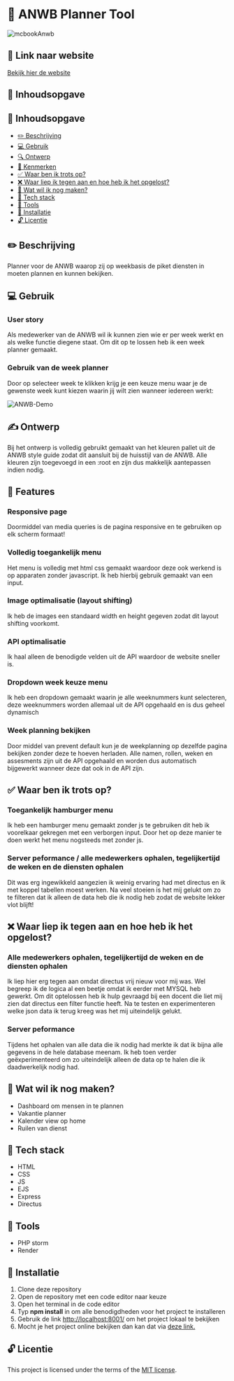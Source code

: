 # 🚗 ANWB Planner Tool
![mcbookAnwb](https://github.com/Daan645/proof-of-concept/assets/54812898/1c800fb9-3165-4d2c-9c8d-4cccba917fbc)

## 🔗 Link naar website
<a href="https://proof-of-concept-eqsl.onrender.com/" alt="ANWB Weekplanner Website">Bekijk hier de website</a>

## 📄 Inhoudsopgave
  ## 📄 Inhoudsopgave
* [✏️ Beschrijving](#-beschrijving)
* [💻 Gebruik](#-gebruik)
* [🔍 Ontwerp](#-ontwerp)
* [👾 Kenmerken](#-kenmerken)
* [✅ Waar ben ik trots op?](#-waar-ben-ik-trots-op)
* [❌ Waar liep ik tegen aan en hoe heb ik het opgelost?](#-waar-liep-ik-tegen-aan-en-hoe-heb-ik-het-opgelost)
* [🎯 Wat wil ik nog maken?](#-wat-wil-ik-nog-maken)
* [📡 Tech stack](#-tech-stack)
* [🧰 Tools](#-tools)
* [🔧 Installatie](#-installatie)
* [🔓 Licentie](#-licentie)

## ✏️ Beschrijving
Planner voor de ANWB waarop zij op weekbasis de piket diensten in moeten plannen en kunnen bekijken.

## 💻 Gebruik
<!-- Bij Gebruik staat de user story, hoe het werkt en wat je er mee kan. -->
### User story
Als medewerker van de ANWB wil ik kunnen zien wie er per week werkt en als welke functie diegene staat. Om dit op te lossen heb ik een week planner gemaakt.
### Gebruik van de week planner
Door op selecteer week te klikken krijg je een keuze menu waar je de gewenste week kunt kiezen waarin jij wilt zien wanneer iedereen werkt:

![ANWB-Demo](https://github.com/Daan645/proof-of-concept/assets/54812898/78ac4d4d-ed8e-4420-869d-9344525a4d18)

## ✍️ Ontwerp
Bij het ontwerp is volledig gebruikt gemaakt van het kleuren pallet uit de ANWB style guide zodat dit aansluit bij de huisstijl van de ANWB. Alle kleuren zijn toegevoegd in een :root en zijn dus makkelijk aantepassen indien nodig.

## 👾 Features

### Responsive page
Doormiddel van media queries is de pagina responsive en te gebruiken op elk scherm formaat!

### Volledig toegankelijk menu
Het menu is volledig met html css gemaakt waardoor deze ook werkend is op apparaten zonder javascript. Ik heb hierbij gebruik gemaakt van een input.

### Image optimalisatie (layout shifting)
Ik heb de images een standaard width en height gegeven zodat dit layout shifting voorkomt.

### API optimalisatie
Ik haal alleen de benodigde velden uit de API waardoor de website sneller is.

### Dropdown week keuze menu
Ik heb een dropdown gemaakt waarin je alle weeknummers kunt selecteren, deze weeknummers worden allemaal uit de API opgehaald en is dus geheel dynamisch

### Week planning bekijken
Door middel van prevent default kun je de weekplanning op dezelfde pagina bekijken zonder deze te hoeven herladen. Alle namen, rollen, weken en assesments zijn uit de API opgehaald en worden dus automatisch bijgewerkt wanneer deze dat ook in de API zijn.

## ✅ Waar ben ik trots op?
### Toegankelijk hamburger menu
Ik heb een hamburger menu gemaakt zonder js te gebruiken dit heb ik voorelkaar gekregen met een verborgen input. Door het op deze manier te doen werkt het menu nogsteeds met zonder js.

### Server peformance / alle medewerkers ophalen, tegelijkertijd de weken en de diensten ophalen
Dit was erg ingewikkeld aangezien ik weinig ervaring had met directus en ik met koppel tabellen moest werken. Na veel stoeien is het mij gelukt om zo te filteren dat ik alleen de data heb die ik nodig heb zodat de website lekker vlot blijft!

## ❌ Waar liep ik tegen aan en hoe heb ik het opgelost?
### Alle medewerkers ophalen, tegelijkertijd de weken en de diensten ophalen
Ik liep hier erg tegen aan omdat directus vrij nieuw voor mij was. Wel begreep ik de logica al een beetje omdat ik eerder met MYSQL heb gewerkt. Om dit optelossen heb ik hulp gevraagd bij een docent die liet mij zien dat directus een filter functie heeft. Na te testen en experimenteren welke json data ik terug kreeg was het mij uiteindelijk gelukt.

### Server peformance
Tijdens het ophalen van alle data die ik nodig had merkte ik dat ik bijna alle gegevens in de hele database meenam. Ik heb toen verder geëxperimenteerd om zo uiteindelijk alleen de data op te halen die ik daadwerkelijk nodig had.

## 🎯 Wat wil ik nog maken?
- Dashboard om mensen in te plannen
- Vakantie planner
- Kalender view op home
- Ruilen van dienst
  
## 📡 Tech stack
- HTML
- CSS
- JS
- EJS
- Express
- Directus

## 🧰 Tools
- PHP storm
- Render

## 🔧 Installatie
1. Clone deze repository
2. Open de repository met een code editor naar keuze
3. Open het terminal in de code editor
4. Typ **npm install** in om alle benodigdheden voor het project te installeren
5. Gebruik de link <a href="http://localhost:8001/">http://localhost:8001/</a> om het project lokaal te bekijken
6. Mocht je het project online bekijken dan kan dat via <a href="https://proof-of-concept-eqsl.onrender.com/" alt="ANWB Weekplanner Website">deze link.</a>

## 🔓 Licentie

This project is licensed under the terms of the [MIT license](./LICENSE).
